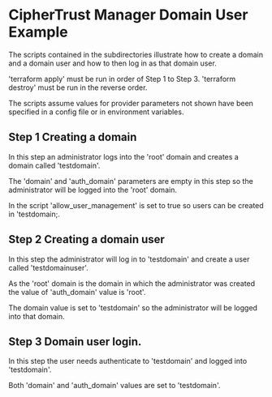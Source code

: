 # CipherTrust Manager Domain User Example

The scripts contained in the subdirectories illustrate how to create a domain and a domain user and how to then log in as that domain user.

'terraform apply' must be run in order of Step 1 to Step 3. 
'terraform destroy' must be run in the reverse order.

The scripts assume values for provider parameters not shown have been specified in a config file or in environment variables.

## Step 1 Creating a domain

In this step an administrator logs into the 'root' domain and creates a domain called 'testdomain'.

The 'domain' and 'auth_domain' parameters are empty in this step so the administrator will be logged into the 'root' domain.

In the script 'allow_user_management' is set to true so users can be created in 'testdomain;.

## Step 2 Creating a domain user

In this step the administrator will log in to 'testdomain' and create a user called 'testdomainuser'.

As the 'root' domain is the domain in which the administrator was created the value of 'auth_domain' value is 'root'.

The domain value is set to 'testdomain' so the administrator will be logged into that domain.

## Step 3 Domain user login.

In this step the user needs authenticate to 'testdomain' and logged into 'testdomain'.

Both 'domain' and 'auth_domain' values are set to 'testdomain'. 
